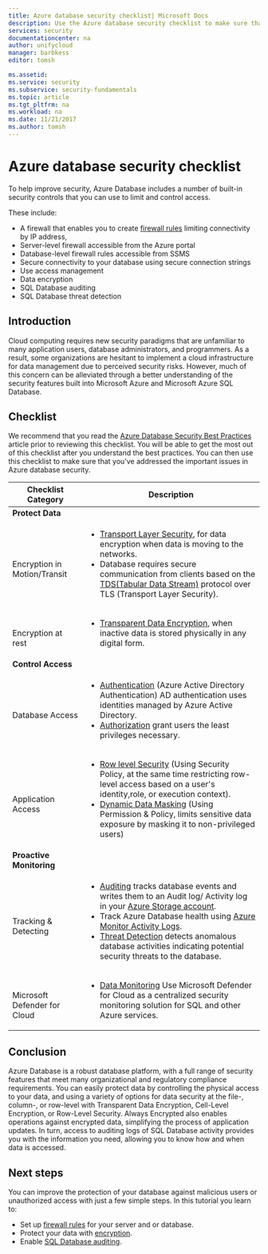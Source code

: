 ```yaml
---
title: Azure database security checklist| Microsoft Docs
description: Use the Azure database security checklist to make sure that you address important cloud computing security issues.
services: security
documentationcenter: na
author: unifycloud
manager: barbkess
editor: tomsh

ms.assetid: 
ms.service: security
ms.subservice: security-fundamentals
ms.topic: article
ms.tgt_pltfrm: na
ms.workload: na
ms.date: 11/21/2017
ms.author: tomsh
---
```


# Azure database security checklist

To help improve security, Azure Database includes a number of built-in security controls that you can use to limit and control access.

These include:

-    A firewall that enables you to create [firewall rules](/azure/azure-sql/database/firewall-configure) limiting connectivity by IP address,
-    Server-level firewall accessible from the Azure portal
-    Database-level firewall rules accessible from SSMS
-    Secure connectivity to your database using secure connection strings
-    Use access management
-    Data encryption
-    SQL Database auditing
-    SQL Database threat detection

## Introduction
Cloud computing requires new security paradigms that are unfamiliar to many application users, database administrators, and programmers. As a result, some organizations are hesitant to implement a cloud infrastructure for data management due to perceived security risks. However, much of this concern can be alleviated through a better understanding of the security features built into Microsoft Azure and Microsoft Azure SQL Database.

## Checklist
We recommend that you read the [Azure Database Security Best Practices](/azure/azure-sql/database/security-best-practice)  article prior to reviewing this checklist. You will be able to get the most out of this checklist after you understand the best practices. You can then use this checklist to make sure that you've addressed the important issues in Azure database security.


|Checklist Category| Description|
| ------------ | -------- |
|**Protect Data**||
| <br> Encryption in Motion/Transit| <ul><li>[Transport Layer Security](/windows-server/security/tls/transport-layer-security-protocol), for data encryption when data is moving to the networks.</li><li>Database requires secure communication from clients based on the [TDS(Tabular Data Stream)](/openspecs/windows_protocols/ms-tds/893fcc7e-8a39-4b3c-815a-773b7b982c50) protocol over TLS (Transport Layer Security).</li></ul> |
|<br>Encryption at rest| <ul><li>[Transparent Data Encryption](/azure/azure-sql/database/transparent-data-encryption-tde-overview), when inactive data is stored physically in any digital form.</li></ul>|
|**Control Access**||  
|<br> Database Access | <ul><li>[Authentication](/azure/azure-sql/database/logins-create-manage) (Azure Active Directory Authentication) AD authentication uses identities managed by Azure Active Directory.</li><li>[Authorization](/azure/azure-sql/database/logins-create-manage) grant users the least privileges necessary.</li></ul> |
|<br>Application Access| <ul><li>[Row level Security](/sql/relational-databases/security/row-level-security) (Using Security Policy, at the same time restricting row-level access  based on a user's identity,role, or execution context).</li><li>[Dynamic Data Masking](/azure/azure-sql/database/dynamic-data-masking-overview) (Using Permission & Policy, limits sensitive data exposure by masking it to non-privileged users)</li></ul>|
|**Proactive Monitoring**||  
| <br>Tracking & Detecting| <ul><li>[Auditing](/azure/azure-sql/database/auditing-overview) tracks database events and writes them to an Audit log/ Activity log in your [Azure Storage account](../../storage/common/storage-account-create.md).</li><li>Track Azure Database health using [Azure Monitor Activity Logs](../../azure-monitor/essentials/platform-logs-overview.md).</li><li>[Threat Detection](/azure/azure-sql/database/threat-detection-configure) detects anomalous database activities indicating potential security threats to the database. </li></ul> |
|<br>Microsoft Defender for Cloud| <ul><li>[Data Monitoring](../../security-center/security-center-remediate-recommendations.md) Use Microsoft Defender for Cloud as a centralized security monitoring solution for SQL and other Azure services.</li></ul>|        

## Conclusion
Azure Database is a robust database platform, with a full range of security features that meet many organizational and regulatory compliance requirements. You can easily protect data by controlling the physical access to your data, and using a variety of options for data security at the file-, column-, or row-level with Transparent Data Encryption, Cell-Level Encryption, or Row-Level Security. Always Encrypted also enables operations against encrypted data, simplifying the process of application updates. In turn, access to auditing logs of SQL Database activity provides you with the information you need, allowing you to know how and when data is accessed.

## Next steps
You can improve the protection of your database against malicious users or unauthorized access with just a few simple steps. In this tutorial you learn to:

- Set up [firewall rules](/azure/azure-sql/database/firewall-configure) for your server and or database.
- Protect your data with [encryption](/sql/relational-databases/security/encryption/sql-server-encryption).
- Enable [SQL Database auditing](/azure/azure-sql/database/auditing-overview).
